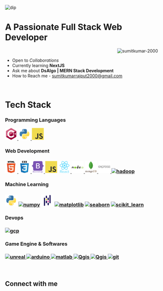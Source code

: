 ![dip](https://user-images.githubusercontent.com/80626529/145880732-1b4c3e15-7e27-4d88-8ca6-24e5b6264dad.gif)

<h1 align="left">A Passionate Full Stack Web Developer</h1>
<p>&nbsp;<img align="right" src="https://github-readme-stats.vercel.app/api?username=sumitkumar-2000&show_icons=true&theme=dark&locale=en" alt="sumitkumar-2000" /></p>

- Open to *Collaborations*
- Currently learning  **NextJS**
- Ask me about **DsAlgo | MERN Stack Development**
- How to Reach me - sumitkumarrajput2000@gmail.com

<br>
<p align="left"> <h1>Tech Stack</h1>

<h3 align="left">Programming Languages</h3>
<a href="https://www.w3schools.com/cpp/" target="_blank" rel="noreferrer"> <img src="https://raw.githubusercontent.com/devicons/devicon/master/icons/cplusplus/cplusplus-original.svg" alt="cplusplus" width="40" height="40"/> </a> 
</a> <a href="https://www.python.org" target="_blank" rel="noreferrer"> <img src="https://raw.githubusercontent.com/devicons/devicon/master/icons/python/python-original.svg" alt="python" width="40" height="40"/> </a>
<a href="https://developer.mozilla.org/en-US/docs/Web/JavaScript" target="_blank" rel="noreferrer"> <img src="https://raw.githubusercontent.com/devicons/devicon/master/icons/javascript/javascript-original.svg" alt="javascript" width="40" height="40"/></a> 


<h3 align="left">Web Development<h3>
 <a href="https://www.w3.org/html/" target="_blank" rel="noreferrer"> <img src="https://raw.githubusercontent.com/devicons/devicon/master/icons/html5/html5-original-wordmark.svg" alt="html5" width="40" height="40"/> </a> 
<a href="https://www.w3schools.com/css/" target="_blank" rel="noreferrer"> <img src="https://raw.githubusercontent.com/devicons/devicon/master/icons/css3/css3-original-wordmark.svg" alt="css3" width="40" height="40"/> </a> 
<a href="https://getbootstrap.com" target="_blank" rel="noreferrer"> <img src="https://raw.githubusercontent.com/devicons/devicon/master/icons/bootstrap/bootstrap-plain-wordmark.svg" alt="bootstrap" width="40" height="40"/> </a> 
<a href="https://developer.mozilla.org/en-US/docs/Web/JavaScript" target="_blank" rel="noreferrer"> <img src="https://raw.githubusercontent.com/devicons/devicon/master/icons/javascript/javascript-original.svg" alt="javascript" width="40" height="40"/></a> 
<a href="https://reactjs.org/" target="_blank" rel="noreferrer"> <img src="https://raw.githubusercontent.com/devicons/devicon/master/icons/react/react-original-wordmark.svg" alt="react" width="40" height="40"/> </a> 
<a href="https://nodejs.org" target="_blank" rel="noreferrer"> <img src="https://raw.githubusercontent.com/devicons/devicon/master/icons/nodejs/nodejs-original-wordmark.svg" alt="nodejs" width="40" height="40"/> </a> 
<a href="https://www.mongodb.com/" target="_blank" rel="noreferrer"> <img src="https://raw.githubusercontent.com/devicons/devicon/master/icons/mongodb/mongodb-original-wordmark.svg" alt="mongodb" width="40" height="40"/> </a> 
<a href="https://expressjs.com" target="_blank" rel="noreferrer"> <img src="https://raw.githubusercontent.com/devicons/devicon/master/icons/express/express-original-wordmark.svg" alt="express" width="40" height="40"/> </a> 
</a> <a href="https://hadoop.apache.org/" target="_blank" rel="noreferrer"> <img src="https://www.vectorlogo.zone/logos/apache_hadoop/apache_hadoop-icon.svg" alt="hadoop" width="40" height="40"/>
</a> 


<h3 align="left">Machine Learning<h3>
<a href="https://www.python.org" target="_blank" rel="noreferrer"> <img src="https://raw.githubusercontent.com/devicons/devicon/master/icons/python/python-original.svg" alt="python" width="40" height="40"/></a>
<a href="https://numpy.org/" target="_blank" rel="noreferrer"> <img src="https://numpy.org/images/logo.svg" alt="numpy" height="40" width="40"></a>
<a href="https://pandas.pydata.org/" target="_blank" rel="noreferrer"> <img src="https://raw.githubusercontent.com/devicons/devicon/2ae2a900d2f041da66e950e4d48052658d850630/icons/pandas/pandas-original.svg" alt="pandas" width="40" height="40"/></a>
<a href="https://matplotlib.org/" target="_blank" rel="noreferrer"> <img src="https://matplotlib.org/_static/images/logo2.svg" alt="matplotlib" width="60" height="40"/></a> 
<a href="https://seaborn.pydata.org/" target="_blank" rel="noreferrer"> <img src="https://seaborn.pydata.org/_images/logo-mark-lightbg.svg" alt="seaborn" width="40" height="40"/></a> 
<a href="https://scikit-learn.org/" target="_blank" rel="noreferrer"> <img src="https://upload.wikimedia.org/wikipedia/commons/0/05/Scikit_learn_logo_small.svg" alt="scikit_learn" width="40" height="40"/></a>


<h3 align="left">Devops<h3>
<a href="https://cloud.google.com" target="_blank" rel="noreferrer"> <img src="https://www.vectorlogo.zone/logos/google_cloud/google_cloud-icon.svg" alt="gcp" width="40" height="40"/></a> 

<h3 align="left">Game Engine & Softwares<h3>
<a href="https://unrealengine.com/" target="_blank" rel="noreferrer"> <img src="https://raw.githubusercontent.com/kenangundogan/fontisto/036b7eca71aab1bef8e6a0518f7329f13ed62f6b/icons/svg/brand/unreal-engine.svg" alt="unreal" width="40" height="40"/> </a> 
<a href="https://www.arduino.cc/" target="_blank" rel="noreferrer"> <img src="https://cdn.worldvectorlogo.com/logos/arduino-1.svg" alt="arduino" width="40" height="40"/> </a> 
<a href="https://www.mathworks.com/" target="_blank" rel="noreferrer"> <img src="https://upload.wikimedia.org/wikipedia/commons/2/21/Matlab_Logo.png" alt="matlab" width="40" height="40"/> </a> 
<a href="https://www.qgis.org/en/site/" target="_blank" rel="noreferrer"> <img src="https://www.qgis.org/en/_static/logo.png" alt="Qgis" width="40" height="40"/> </a> 
<a href="https://spline.design/" target="_blank" rel="noreferrer"> <img src="https://spline.design/_next/static/chunks/images/spline_logo-b184509dba86576260f42df290d0b5ea.png" alt="Qgis" width="40" height="40"/> </a> 
<a href="https://git-scm.com/" target="_blank" rel="noreferrer"> <img src="https://www.vectorlogo.zone/logos/git-scm/git-scm-icon.svg" alt="git" width="40" height="40"/> </a>
</p>
<br>
<h2 align="left">Connect with me</h2>

<!--  <a href="https://www.linkedin.com/in/sumit-rajput-861b37188" target="blank"><img align="left" src="https://camo.githubusercontent.com/abf60c33b21feee2a3f046782efaaafb2eebf16f30cede1cafa0df46e9049265/68747470733a2f2f696d616765302e666c617469636f6e2e636f6d2f69636f6e732f706e672f3132382f3137342f3137343835372e706e67" alt="https://www.linkedin.com/in/sumit-rajput-861b37188/" height="40" width="40" /></a> -->

<!-- <a href="https://mail.google.com/mail/?view=cm&fs=1&tf=1&to=sumitkumarrajput2000@gmail.com" target="blank"><img align="left" src="https://camo.githubusercontent.com/009682f100a8667a388e206cf00b424b30761f55d2984e8617447c3ac32f3949/68747470733a2f2f696d6167652e666c617469636f6e2e636f6d2f69636f6e732f706e672f3531322f3733322f3733323230302e706e67" alt="https://mail.google.com/mail/?view=cm&fs=1&tf=1&to=sumitkumarrajput2000@gmail.com" height="40" width="40" /></a> -->
 
<!-- <p align="center">
  <img src="https://github.com/AnshumanFauzdar/SumitKumar-2000/raw/output/github-contribution-grid-snake.svg" alt="snake"></center>
</p> -->



